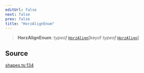 ```yaml
---
editUrl: false
next: false
prev: false
title: "HorzAlignEnum"
---
```


> **HorzAlignEnum**: *typeof* [`HorzAlign`](/api-core/variables/horzalign/)\[keyof *typeof* [`HorzAlign`](/api-core/variables/horzalign/)\]

## Source

[shapes.ts:134](https://github.com/dakhetov/dgmjs/blob/main/packages/core/src/shapes.ts#L134)
